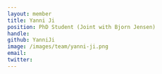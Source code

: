 ```yaml
---
layout: member
title: Yanni Ji
position: PhD Student (Joint with Bjorn Jensen)
handle: 
github: YanniJi
image: /images/team/yanni-ji.png
email: 
twitter: 
---
```


